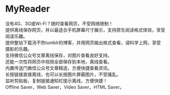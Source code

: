 # MyReader

没有4G、3G或Wi-Fi？随时查看网页，不受网络限制！<br/>
提供离线保存网页，并以最适合手机屏幕尺寸展示，支持原生阅读格式体验，享受阅读乐趣。<br/>
提供整站下载汤不热tumblr的博客，并用网页输出格式查看，请科学上网，享受摄影的乐趣。<br/>
支持微信公众号文章离线保存，对图片查看良好支持。<br/>
还能一次性将网页中视频全部保存到本地，离线查看。<br/>
内置传送门微信公众号文章精选，方便快捷查看资讯。<br/>
长按链接直接离线，也可以长按图片屏蔽图片，不受骚乱。<br/>
监听剪贴板，复制链接通知栏提示离线，方便快捷！<br/>
Offline Saver，Web Saver，Video Saver，HTML Saver。
